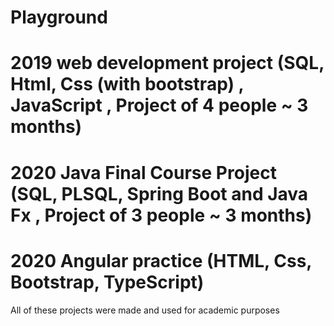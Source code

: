 # Playground


# 2019 web development project (SQL, Html, Css (with bootstrap) , JavaScript , Project of 4 people ~ 3 months) 
# 2020 Java Final Course Project (SQL, PLSQL, Spring Boot and Java Fx , Project of 3 people ~ 3 months)
# 2020 Angular practice (HTML, Css, Bootstrap, TypeScript)


All of these projects were made and used for academic purposes
